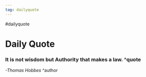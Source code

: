 ```yaml
---
tag: dailyquote
---
```


#dailyquote

# Daily Quote

### It is not wisdom but Authority that makes a law. ^quote
*-Thomas Hobbes* ^author

